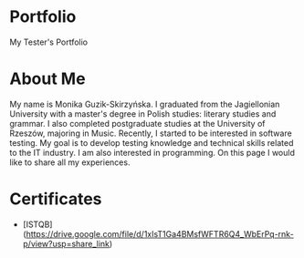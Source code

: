 # Portfolio
My Tester's Portfolio
# About Me
My name is Monika Guzik-Skirzyńska.
I graduated from the Jagiellonian University with a master's degree in Polish studies: literary studies and grammar.
I also completed postgraduate studies at the University of Rzeszów, majoring in Music.
Recently, I started to be interested in software testing.
My goal is to develop testing knowledge and technical skills related to the IT industry. I am also interested in programming.
On this page I would like to share all my experiences.
# Certificates
* [ISTQB] (https://drive.google.com/file/d/1xIsT1Ga4BMsfWFTR6Q4_WbErPq-rnk-p/view?usp=share_link)
